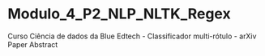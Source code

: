 # Modulo_4_P2_NLP_NLTK_Regex
Curso Ciência de dados da Blue Edtech - Classificador multi-rótulo - arXiv Paper Abstract
